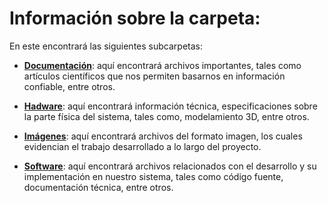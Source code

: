 #  Información sobre la carpeta:
En este encontrará las siguientes subcarpetas:
- [**Documentación**](Documentacion): aquí encontrará archivos importantes, tales como artículos científicos que nos permiten basarnos en información confiable, entre otros.

- [**Hadware**](Hadware): aquí encontrará información técnica, especificaciones sobre la parte física del sistema, tales como, modelamiento 3D, entre otros.

- [**Imágenes**](Imagenes): aquí encontrará archivos del formato imagen, los cuales evidencian el trabajo desarrollado a lo largo del proyecto.

- [**Software**](Software): aquí encontrará archivos relacionados con el desarrollo y su implementación en nuestro sistema, tales como código fuente, documentación técnica, entre otros.

